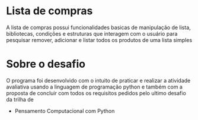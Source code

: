 # Lista de compras
A lista de compras possui funcionalidades basicas de manipulação de lista, bibliotecas, condições e estruturas que interagem com o usuário para pesquisar
remover, adicionar e listar todos os produtos de uma lista simples

# Sobre o desafio
O programa foi desenvolvido com o intuito de praticar e realizar a atividade avaliativa usando a linguagem de programação python e também com a proposta de concluir com todos
os requisitos pedidos pelo ultimo desafio da trilha de 
- Pensamento Computacional com Python


